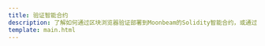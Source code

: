 ```yaml
---
title: 验证智能合约
description: 了解如何通过区块浏览器验证部署到Moonbeam的Solidity智能合约，或通过Etherscan插件自动验证。
template: main.html
---
```


<div class='subsection-wrapper'></div>